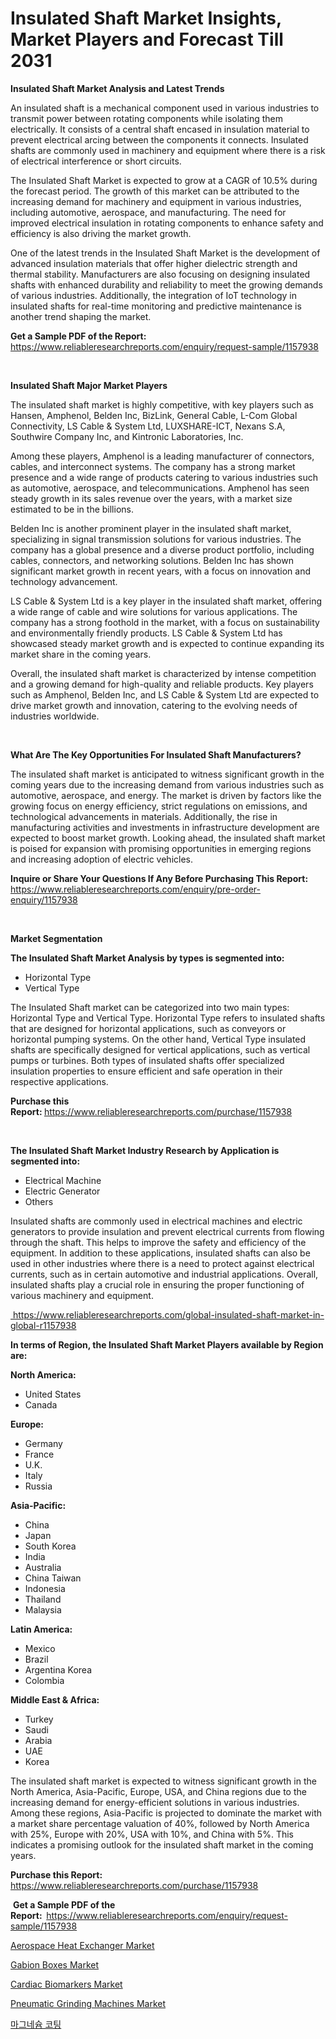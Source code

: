 <p><h1>Insulated Shaft Market Insights, Market Players and Forecast Till 2031</h1></p><p><strong>Insulated Shaft Market Analysis and Latest Trends</strong></p>
<p><p>An insulated shaft is a mechanical component used in various industries to transmit power between rotating components while isolating them electrically. It consists of a central shaft encased in insulation material to prevent electrical arcing between the components it connects. Insulated shafts are commonly used in machinery and equipment where there is a risk of electrical interference or short circuits.</p><p>The Insulated Shaft Market is expected to grow at a CAGR of 10.5% during the forecast period. The growth of this market can be attributed to the increasing demand for machinery and equipment in various industries, including automotive, aerospace, and manufacturing. The need for improved electrical insulation in rotating components to enhance safety and efficiency is also driving the market growth.</p><p>One of the latest trends in the Insulated Shaft Market is the development of advanced insulation materials that offer higher dielectric strength and thermal stability. Manufacturers are also focusing on designing insulated shafts with enhanced durability and reliability to meet the growing demands of various industries. Additionally, the integration of IoT technology in insulated shafts for real-time monitoring and predictive maintenance is another trend shaping the market.</p></p>
<p><strong>Get a Sample PDF of the Report:&nbsp;</strong> <a href="https://www.reliableresearchreports.com/enquiry/request-sample/1157938">https://www.reliableresearchreports.com/enquiry/request-sample/1157938</a></p>
<p>&nbsp;</p>
<p><strong>Insulated Shaft Major Market Players</strong></p>
<p><p>The insulated shaft market is highly competitive, with key players such as Hansen, Amphenol, Belden Inc, BizLink, General Cable, L-Com Global Connectivity, LS Cable & System Ltd, LUXSHARE-ICT, Nexans S.A, Southwire Company Inc, and Kintronic Laboratories, Inc. </p><p>Among these players, Amphenol is a leading manufacturer of connectors, cables, and interconnect systems. The company has a strong market presence and a wide range of products catering to various industries such as automotive, aerospace, and telecommunications. Amphenol has seen steady growth in its sales revenue over the years, with a market size estimated to be in the billions.</p><p>Belden Inc is another prominent player in the insulated shaft market, specializing in signal transmission solutions for various industries. The company has a global presence and a diverse product portfolio, including cables, connectors, and networking solutions. Belden Inc has shown significant market growth in recent years, with a focus on innovation and technology advancement.</p><p>LS Cable & System Ltd is a key player in the insulated shaft market, offering a wide range of cable and wire solutions for various applications. The company has a strong foothold in the market, with a focus on sustainability and environmentally friendly products. LS Cable & System Ltd has showcased steady market growth and is expected to continue expanding its market share in the coming years.</p><p>Overall, the insulated shaft market is characterized by intense competition and a growing demand for high-quality and reliable products. Key players such as Amphenol, Belden Inc, and LS Cable & System Ltd are expected to drive market growth and innovation, catering to the evolving needs of industries worldwide.</p></p>
<p>&nbsp;</p>
<p><strong>What Are The Key Opportunities For Insulated Shaft Manufacturers?</strong></p>
<p><p>The insulated shaft market is anticipated to witness significant growth in the coming years due to the increasing demand from various industries such as automotive, aerospace, and energy. The market is driven by factors like the growing focus on energy efficiency, strict regulations on emissions, and technological advancements in materials. Additionally, the rise in manufacturing activities and investments in infrastructure development are expected to boost market growth. Looking ahead, the insulated shaft market is poised for expansion with promising opportunities in emerging regions and increasing adoption of electric vehicles.</p></p>
<p><strong>Inquire or Share Your Questions If Any Before Purchasing This Report:</strong> <a href="https://www.reliableresearchreports.com/enquiry/pre-order-enquiry/1157938">https://www.reliableresearchreports.com/enquiry/pre-order-enquiry/1157938</a></p>
<p>&nbsp;</p>
<p><strong>Market Segmentation</strong></p>
<p><strong>The Insulated Shaft Market Analysis by types is segmented into:</strong></p>
<p><ul><li>Horizontal Type</li><li>Vertical Type</li></ul></p>
<p><p>The Insulated Shaft market can be categorized into two main types: Horizontal Type and Vertical Type. Horizontal Type refers to insulated shafts that are designed for horizontal applications, such as conveyors or horizontal pumping systems. On the other hand, Vertical Type insulated shafts are specifically designed for vertical applications, such as vertical pumps or turbines. Both types of insulated shafts offer specialized insulation properties to ensure efficient and safe operation in their respective applications.</p></p>
<p><strong>Purchase this Report:&nbsp;</strong><a href="https://www.reliableresearchreports.com/purchase/1157938">https://www.reliableresearchreports.com/purchase/1157938</a></p>
<p>&nbsp;</p>
<p><strong>The Insulated Shaft Market Industry Research by Application is segmented into:</strong></p>
<p><ul><li>Electrical Machine</li><li>Electric Generator</li><li>Others</li></ul></p>
<p><p>Insulated shafts are commonly used in electrical machines and electric generators to provide insulation and prevent electrical currents from flowing through the shaft. This helps to improve the safety and efficiency of the equipment. In addition to these applications, insulated shafts can also be used in other industries where there is a need to protect against electrical currents, such as in certain automotive and industrial applications. Overall, insulated shafts play a crucial role in ensuring the proper functioning of various machinery and equipment.</p></p>
<p><a href="https://www.reliableresearchreports.com/global-insulated-shaft-market-in-global-r1157938">&nbsp;https://www.reliableresearchreports.com/global-insulated-shaft-market-in-global-r1157938</a></p>
<p><strong>In terms of Region, the Insulated Shaft Market Players available by Region are:</strong></p>
<p>
    <p> <strong> North America: </strong>
        <ul>
            <li>United States</li>
            <li>Canada</li>
        </ul>
        </p> 
    <p> <strong> Europe: </strong>
        <ul>
            <li>Germany</li>
            <li>France</li>
            <li>U.K.</li>
            <li>Italy</li>
            <li>Russia</li>
        </ul>
        </p> 
    <p> <strong> Asia-Pacific: </strong>
        <ul>
            <li>China</li>
            <li>Japan</li>
            <li>South Korea</li>
            <li>India</li>
            <li>Australia</li>
            <li>China Taiwan</li>
            <li>Indonesia</li>
            <li>Thailand</li>
            <li>Malaysia</li>
        </ul>
        </p> 
    <p> <strong> Latin America: </strong>
        <ul>
            <li>Mexico</li>
            <li>Brazil</li>
            <li>Argentina Korea</li>
            <li>Colombia</li>
        </ul>
        </p> 
    <p> <strong> Middle East & Africa: </strong>
        <ul>
            <li>Turkey</li>
            <li>Saudi</li>
            <li>Arabia</li>
            <li>UAE</li>
            <li>Korea</li>
        </ul>
    </p>
    </p>
<p><p>The insulated shaft market is expected to witness significant growth in the North America, Asia-Pacific, Europe, USA, and China regions due to the increasing demand for energy-efficient solutions in various industries. Among these regions, Asia-Pacific is projected to dominate the market with a market share percentage valuation of 40%, followed by North America with 25%, Europe with 20%, USA with 10%, and China with 5%. This indicates a promising outlook for the insulated shaft market in the coming years.</p></p>
<p><strong>Purchase this Report: </strong><a href="https://www.reliableresearchreports.com/purchase/1157938">https://www.reliableresearchreports.com/purchase/1157938</a></p>
<p>&nbsp;<strong>Get a Sample PDF of the Report:&nbsp;&nbsp;</strong><a href="https://www.reliableresearchreports.com/enquiry/request-sample/1157938">https://www.reliableresearchreports.com/enquiry/request-sample/1157938</a></p>
<p><strong></strong></p>
<p><p><a href="https://view.publitas.com/reportprime-1/analyzing-aerospace-heat-exchanger-market-global-industry-perspective-and-forecast-2024-to-2031/">Aerospace Heat Exchanger Market</a></p><p><a href="https://issuu.com/reportprime-2/docs/gabion-boxes-market-size-2030.pptx">Gabion Boxes Market</a></p><p><a href="https://fuschia-pecorino-a6d.notion.site/Cardiac-Biomarkers-Market-Share-Evolution-and-Market-Growth-Trends-2024-2031-a8aac627819e47ff9c9031eb85e26d4d">Cardiac Biomarkers Market</a></p><p><a href="https://github.com/jaidynmorantestelletmjzya/Market-Research-Report-List-2/blob/main/pneumatic-grinding-machines-market.md">Pneumatic Grinding Machines Market</a></p><p><a href="https://github.com/TobyKub4685/Market-Research-Report-List-1/blob/main/690547235816.md">마그네슘 코팅</a></p></p>